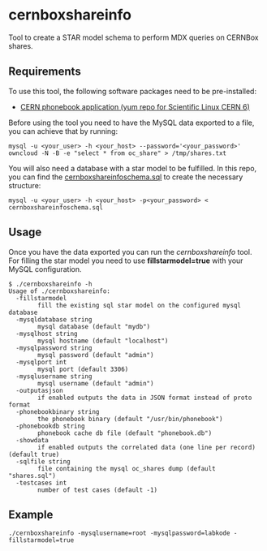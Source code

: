 # cernboxshareinfo
Tool to create a STAR model schema to perform MDX queries on CERNBox shares.

## Requirements

To use this tool, the following software packages need to be pre-installed:

* [CERN phonebook application (yum repo for Scientific Linux CERN 6)](http://linuxsoft.cern.ch/cern/slc6X/i386nonpae/yum/os-nonpae/Packages/phonebook-1.9.2-1.slc6.noarch.rpm)

Before using the tool you need to have the MySQL data exported to a file, you can achieve that by running:

```
mysql -u <your_user> -h <your_host> --password='<your_password>' owncloud -N -B -e "select * from oc_share" > /tmp/shares.txt
```

You will also need a database with a star model to be fulfilled.
In this repo, you can find the [cernboxshareinfoschema.sql](./cernboxshareinfoschema.sql) to create the necessary structure:

```
mysql -u <your_user> -h <your_host> -p<your_password> < cernboxshareinfoschema.sql
```

## Usage

Once you have the data exported you can run the *cernboxshareinfo* tool.
For filling the star model you need to use **fillstarmodel=true** with your MySQL configuration.

```
$ ./cernboxshareinfo -h
Usage of ./cernboxshareinfo:
  -fillstarmodel
    	fill the existing sql star model on the configured mysql database
  -mysqldatabase string
    	mysql database (default "mydb")
  -mysqlhost string
    	mysql hostname (default "localhost")
  -mysqlpassword string
    	mysql password (default "admin")
  -mysqlport int
    	mysql port (default 3306)
  -mysqlusername string
    	mysql username (default "admin")
  -outputasjson
    	if enabled outputs the data in JSON format instead of proto format
  -phonebookbinary string
    	the phonebook binary (default "/usr/bin/phonebook")
  -phonebookdb string
    	phonebook cache db file (default "phonebook.db")
  -showdata
    	if enabled outputs the correlated data (one line per record) (default true)
  -sqlfile string
    	file containing the mysql oc_shares dump (default "shares.sql")
  -testcases int
    	number of test cases (default -1)
```
## Example

```
./cernboxshareinfo -mysqlusername=root -mysqlpassword=labkode -fillstarmodel=true 
```